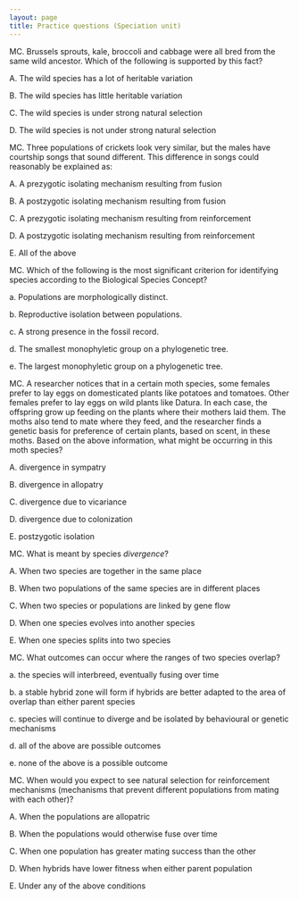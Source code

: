 ```yaml
---
layout: page
title: Practice questions (Speciation unit)
---
```


MC. Brussels sprouts, kale, broccoli and cabbage were all bred from the same wild ancestor.  Which of the following is supported by this fact?

A. The wild species has a lot of heritable variation

B. The wild species has little heritable variation

C. The wild species is under strong natural selection

D. The wild species is not under strong natural selection


MC.  Three populations of crickets look very similar, but the males
have courtship songs that sound different. This difference in songs
could reasonably be explained as:

A. A prezygotic isolating mechanism resulting from fusion

B. A postzygotic isolating mechanism resulting from fusion

C. A prezygotic isolating mechanism resulting from reinforcement

D. A postzygotic isolating mechanism resulting from reinforcement

E. All of the above


MC. Which of the following is the most significant criterion for
identifying species according to the Biological Species Concept?

a.  Populations are morphologically distinct.

b.  Reproductive isolation between populations.

c.  A strong presence in the fossil record.

d.  The smallest monophyletic group on a phylogenetic tree.

e.  The largest monophyletic group on a phylogenetic tree.


MC.  A researcher notices that in a certain moth species, some females prefer to lay eggs on domesticated plants like potatoes and tomatoes. Other females prefer to lay eggs on wild plants like Datura. In each case, the offspring grow up feeding on the plants where their mothers laid them.  The moths also tend to mate where they feed, and the researcher finds a genetic basis for preference of certain plants, based on scent, in these moths. Based on the above information, what might be occurring in this moth species?

A. divergence in sympatry

B. divergence in allopatry

C. divergence due to vicariance

D. divergence due to colonization

E. postzygotic isolation


MC. What is meant by species _divergence_?

A. When two species are together in the same place

B. When two populations of the same species are in different places

C. When two species or populations are linked by gene flow

D. When one species evolves into another species

E. When one species splits into two species


MC. What outcomes can occur where the ranges of two species overlap?

a.  the species will interbreed, eventually fusing over time

b.  a stable hybrid zone will form if hybrids are better adapted to the area of overlap than either parent species

c.  species will continue to diverge and be isolated by behavioural or
genetic mechanisms

d.  all of the above are possible outcomes

e.  none of the above is a possible outcome


MC. When would you expect to see natural selection for reinforcement mechanisms (mechanisms that prevent different populations from mating with each other)?

A. When the populations are allopatric

B. When the populations would otherwise fuse over time

C. When one population has greater mating success than the other

D. When hybrids have lower fitness when either parent population

E. Under any of the above conditions


